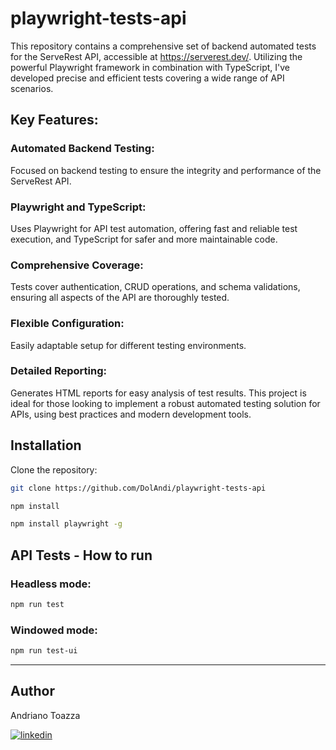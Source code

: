 # playwright-tests-api

This repository contains a comprehensive set of backend automated tests for the ServeRest API, accessible at https://serverest.dev/. Utilizing the powerful Playwright framework in combination with TypeScript, I've developed precise and efficient tests covering a wide range of API scenarios.

## Key Features:

### Automated Backend Testing: 
Focused on backend testing to ensure the integrity and performance of the ServeRest API.
### Playwright and TypeScript: 
Uses Playwright for API test automation, offering fast and reliable test execution, and TypeScript for safer and more maintainable code.
### Comprehensive Coverage: 
Tests cover authentication, CRUD operations, and schema validations, ensuring all aspects of the API are thoroughly tested.
### Flexible Configuration: 
Easily adaptable setup for different testing environments.
### Detailed Reporting: 
Generates HTML reports for easy analysis of test results.
This project is ideal for those looking to implement a robust automated testing solution for APIs, using best practices and modern development tools.


## Installation

Clone the repository:
```bash
git clone https://github.com/DolAndi/playwright-tests-api
```

```bash
npm install 
```
```bash
npm install playwright -g
```

## API Tests - How to run 

### Headless mode:

```bash
npm run test
```

### Windowed mode:
```bash
npm run test-ui
```

---


## Author

Andriano Toazza

[![linkedin](https://img.shields.io/badge/linkedin-0A66C2?style=for-the-badge&logo=linkedin&logoColor=white)](https://www.linkedin.com/in/andriano-toazza)
